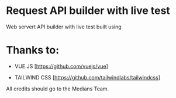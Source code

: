 # Request API builder with live test
Web servert API builder with live test built using 


# Thanks to:

-  VUE.JS [https://github.com/vuejs/vue] 

-  TAILWIND CSS [https://github.com/tailwindlabs/tailwindcss]




All credits should go to the Medians Team.
